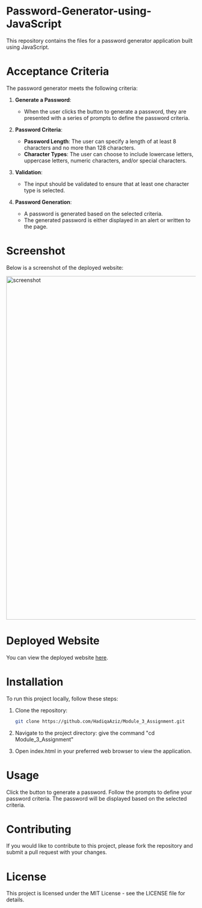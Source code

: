 # Password-Generator-using-JavaScript

This repository contains the files for a password generator application built using JavaScript.

# Acceptance Criteria

The password generator meets the following criteria:

1. **Generate a Password**: 
   - When the user clicks the button to generate a password, they are presented with a series of prompts to define the password criteria.

2. **Password Criteria**:
   - **Password Length**: The user can specify a length of at least 8 characters and no more than 128 characters.
   - **Character Types**: The user can choose to include lowercase letters, uppercase letters, numeric characters, and/or special characters.

3. **Validation**:
   - The input should be validated to ensure that at least one character type is selected.

4. **Password Generation**:
   - A password is generated based on the selected criteria.
   - The generated password is either displayed in an alert or written to the page.

# Screenshot

Below is a screenshot of the deployed website:

<img width="911" alt="screenshot" src="https://github.com/HadiqaAziz/Module_3_Assignment/assets/2726317/dba88fc7-1bde-4f7f-a9e2-8f452c6b850c">

# Deployed Website

You can view the deployed website [here](https://hadiqaaziz.github.io/Password-Generator-using-JavaScript/).

# Installation

To run this project locally, follow these steps:

1. Clone the repository:

   ```bash
   git clone https://github.com/HadiqaAziz/Module_3_Assignment.git
   
2. Navigate to the project directory:
  give the command "cd Module_3_Assignment"

3. Open index.html in your preferred web browser to view the application.

# Usage
Click the button to generate a password.
Follow the prompts to define your password criteria.
The password will be displayed based on the selected criteria.

# Contributing
If you would like to contribute to this project, please fork the repository and submit a pull request with your changes.

# License
This project is licensed under the MIT License - see the LICENSE file for details.
